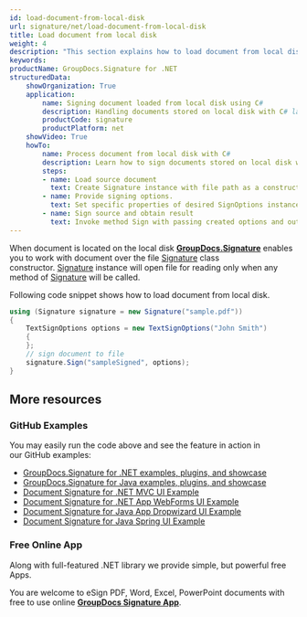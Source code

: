 ```yaml
---
id: load-document-from-local-disk
url: signature/net/load-document-from-local-disk
title: Load document from local disk
weight: 4
description: "This section explains how to load document from local disk with GroupDocs.Signature API."
keywords: 
productName: GroupDocs.Signature for .NET
structuredData:
    showOrganization: True
    application:    
        name: Signing document loaded from local disk using C#    
        description: Handling documents stored on local disk with C# language by GroupDocs.Signature for .NET APIs
        productCode: signature
        productPlatform: net 
    showVideo: True
    howTo:
        name: Process document from local disk with C# 
        description: Learn how to sign documents stored on local disk with C#
        steps:
        - name: Load source document
          text: Create Signature instance with file path as a constructor parameter. 
        - name: Provide signing options. 
          text: Set specific properties of desired SignOptions instance.
        - name: Sign source and obtain result 
          text: Invoke method Sign with passing created options and output file data. You can save signed file using file path or stream.
---
```

When document is located on the local disk [**GroupDocs.Signature**](https://products.groupdocs.com/signature/net) enables you to work with document over the file [Signature](https://reference.groupdocs.com/signature/net/groupdocs.signature/signature) class constructor. [Signature](https://reference.groupdocs.com/signature/net/groupdocs.signature/signature) instance will open file for reading only when any method of [Signature](https://reference.groupdocs.com/signature/net/groupdocs.signature/signature) will be called.

Following code snippet shows how to load document from local disk.

```csharp
using (Signature signature = new Signature("sample.pdf"))
{
    TextSignOptions options = new TextSignOptions("John Smith")
    {
    };
    // sign document to file
    signature.Sign("sampleSigned", options);
}
```

## More resources

### GitHub Examples

You may easily run the code above and see the feature in action in our GitHub examples:

* [GroupDocs.Signature for .NET examples, plugins, and showcase](https://github.com/groupdocs-signature/GroupDocs.Signature-for-.NET)
* [GroupDocs.Signature for Java examples, plugins, and showcase](https://github.com/groupdocs-signature/GroupDocs.Signature-for-Java)
* [Document Signature for .NET MVC UI Example](https://github.com/groupdocs-signature/GroupDocs.Signature-for-.NET-MVC)
* [Document Signature for .NET App WebForms UI Example](https://github.com/groupdocs-signature/GroupDocs.Signature-for-.NET-WebForms)
* [Document Signature for Java App Dropwizard UI Example](https://github.com/groupdocs-signature/GroupDocs.Signature-for-Java-Dropwizard)
* [Document Signature for Java Spring UI Example](https://github.com/groupdocs-signature/GroupDocs.Signature-for-Java-Spring)

### Free Online App

Along with full-featured .NET library we provide simple, but powerful free Apps.

You are welcome to eSign PDF, Word, Excel, PowerPoint documents with free to use online **[GroupDocs Signature App](https://products.groupdocs.app/signature)**.
